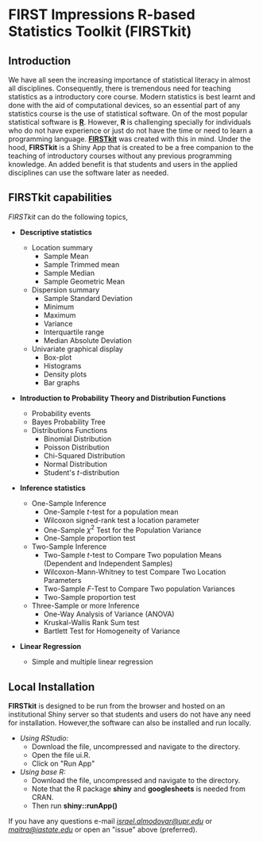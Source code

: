 # FIRST Impressions R-based Statistics Toolkit (FIRSTkit)

## Introduction 

We have all seen the increasing importance of statistical literacy in almost all disciplines. Consequently, there is tremendous need for teaching statistics as a introductory core course. Modern statistics is best learnt and done with the aid of computational devices, so an essential part of any statistics course is the use of  statistical software. On of the most popular statistical software is [**R**](https://www.r-project.org/). However, **R** is challenging specially for individuals who do not have experience or just do not have the time or need to learn a programming language. [**FIRSTkit**](https://github.com/ialmodovar/FIRSTkit) was created with this in mind. Under the hood, **FIRSTkit** is a Shiny App that is created to be a free companion to the teaching of introductory courses without  any previous programming knowledge. An added benefit is that students and users in the applied disciplines can use the software later as needed.

## FIRSTkit capabilities

*FIRSTkit* can do the following topics,

* **Descriptive statistics**

  + Location summary 
    + Sample Mean 
    + Sample Trimmed mean
    + Sample Median 
    + Sample Geometric Mean
  + Dispersion summary 
    + Sample Standard Deviation
    + Minimum
    + Maximum
    + Variance 
    + Interquartile range
    + Median Absolute Deviation
  + Univariate graphical display 
    + Box-plot 
    + Histograms
    + Density plots
    + Bar graphs

* **Introduction to Probability Theory and Distribution Functions**

  + Probability events
  + Bayes Probability Tree
  + Distributions Functions
    + Binomial Distribution
    + Poisson Distribution
    + Chi-Squared Distribution
    + Normal Distribution
    + Student's $t$-distribution

* **Inference statistics**

  + One-Sample Inference 
    + One-Sample $t$-test for a population mean
    + Wilcoxon signed-rank test a location parameter
    + One-Sample $\chi^2$ Test for the Population Variance 
    + One-Sample proportion test
  + Two-Sample Inference
    + Two-Sample $t$-test to Compare Two population Means (Dependent and Independent Samples)
    + Wilcoxon-Mann-Whitney to test Compare Two Location Parameters 
    + Two-Sample $F$-Test to Compare Two population Variances
    + Two-Sample proportion test
  + Three-Sample or more Inference
    + One-Way Analysis of Variance (ANOVA)
    + Kruskal-Wallis Rank Sum test
    + Bartlett Test for Homogeneity of Variance

* **Linear Regression**

  + Simple and multiple linear regression
  
## Local Installation
**FIRSTkit** is designed to be run from the browser and hosted on an institutional Shiny server so that students and users do not have any need for installation. 
However,the software can also be installed and run locally.

  + *Using RStudio:*
    + Download the file, uncompressed and navigate to the directory.
    + Open the file ui.R.
    + Click on "Run App" 
  + *Using base R:*
    + Download the file, uncompressed and navigate to the directory.
    + Note that the R package **shiny** and **googlesheets** is needed from CRAN.
    + Then run **shiny::runApp()**

If you have any questions e-mail *israel.almodovar@upr.edu* or *maitra@iastate.edu* or open an "issue" above (preferred).


